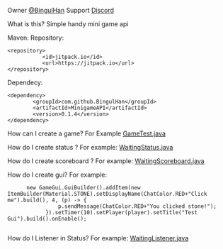 Owner [@BingulHan](https://github.com/BingulHan)
Support [Discord](discord.gg/NUR9k9H6ab)

What is this?
Simple handy mini game api

Maven:
Repository:
```
<repository>
           <id>jitpack.io</id>
           <url>https://jitpack.io</url>
</repository>
```

Dependecy:
```
<dependency>
	    <groupId>com.github.BingulHan</groupId>
	    <artifactId>MinigameAPI</artifactId>
	    <version>0.1.4</version>
</dependency>
```

How can I create a game? 
For Example [GameTest.java](https://github.com/BingulHan/MinigameAPI/blob/master/src/main/java/online/bingulhan/minigameapi/example/GameTest.java)

How do I create status ?
For example: [WaitingStatus.java](https://github.com/BingulHan/MinigameAPI/blob/master/src/main/java/online/bingulhan/minigameapi/example/status/waiting/WaitingStatus.java)

How do I create scoreboard ? 
For example: [WaitingScoreboard.java](https://github.com/BingulHan/MinigameAPI/blob/master/src/main/java/online/bingulhan/minigameapi/example/status/waiting/WaitingScoreboard.java)

How do I create gui? 
For example: 
```
      new GameGui.GuiBuilder().addItem(new ItemBuilder(Material.STONE).setDisplayName(ChatColor.RED+"Click me").build(), 4, (p) -> {
                p.sendMessage(ChatColor.RED+"You clicked stone!");
            }).setTimer(10).setPlayer(player).setTitle("Test Gui").build().onEnable();
            
```

How do I Listener in Status?
For example: [WaitingListener.java](https://github.com/BingulHan/MinigameAPI/blob/master/src/main/java/online/bingulhan/minigameapi/example/status/waiting/WaitingListener.java)

